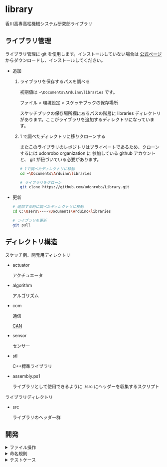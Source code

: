 # library

香川高専高松機械システム研究部ライブラリ

## ライブラリ管理

ライブラリ管理に git を使用します。インストールしていない場合は [公式ページ](https://git-scm.com/download/win) からダウンロードし、インストールしてください。

-   追加

    1. ライブラリを保存するパスを調べる

        初期値は `~\Documents\Arduino\libraries` です。

        ファイル > 環境設定 > スケッチブックの保存場所

        スケッチブックの保存場所欄にあるパスの階層に libraries ディレクトリがあります。ここがライブラリを追加するディレクトリになっています。

    2. 1 で調べたディレクトリに移りクローンする

        またこのライブラリのレポジトリはプライベートであるため、クローンするには udonrobo organization に 参加している github アカウントと、 git が紐づいている必要があります。

        ```sh
        # 1で調べたディレクトリに移動
        cd ~\Documents\Arduino\libraries

        # ライブラリをクローン
        git clone https://github.com/udonrobo/Library.git
        ```

-   更新

    ```sh
    # 追加する時に調べたディレクトリに移動
    cd C:\Users\----\Documents\Arduino\libraries

    # ライブラリを更新
    git pull
    ```

## ディレクトリ構造

スケッチ例、開発用ディレクトリ

-   actuator

    アクチュエータ

-   algorithm

    アルゴリズム

-   com

    通信

    [CAN](./com/can/README.md)

    <!-- [I2C](./com/i2c/README.md) -->

    <!-- [SPI](./com/spi/README.md) どなたか作ってぇぇぇぇぇ -->

-   sensor

    センサー

-   stl

    C++標準ライブラリ

-   assembly.ps1

    ライブラリとして使用できるように ./src にヘッダーを収集するスクリプト

ライブラリディレクトリ

-   src

    ライブラリのヘッダー群

## 開発

<details>
<summary>ファイル操作</summary>

1. 開発用ディレクトリでヘッダーファイル等を作成、または編集

2. 新規追加時の場合、`assembly.ps1` 内 `sources` 配列に開発したファイルのパスを追加

    `Library\hoge\hogehoge.hpp` ファイルを収集対象に追加する場合、`"${selfpath}\hoge\hogehoge.hpp"` の様にパスを指定し、配列に追加します。

    `selfpath` には `assembly.ps1` の親ディレクトリのパスが代入されています。

3. assembly.ps1 を powershell で実行

    src ディレクトリに開発したファイルがコピーされます

    ```sh
    cd ---\Library
    .\assembly.ps1
    ```

</details>

<details>
<summary>命名規則</summary>

-   禁止事項

    -   アンダースコアから始まる識別子名は禁止

        言語規格や処理系で使うために予約されている可能性があるため。また将来的に予約語になる可能性があるため。

-   ファイル名

    アッパーキャメルケース

    拡張子主に `.ino`, `.hpp`, `.cpp`

    `SampleClass.hpp`

-   変数

    ローワーキャメルケース

    ```cpp
    int i = 0;
    auto timeMs = millis();
    ```

-   定数

    -   define マクロ

        コンスタントケース

        名前衝突を防ぐためなるべく長く、なるべく undef する。

        ```cpp
        #define SERIAL_DATA_LENGTH (128)
        ```

    -   const 定数

        ローワーキャメルケース

        ```cpp
        const int id = GetID();
        const size_t dataLength = reader.length();
        ```

    -   constexpr 定数

        アッパーキャメルケース or コンスタントケース

        ```cpp
        constexpr int Size = 256;
        constexpr int DataSize = 1024;
        constexpr uint8_t LED_PIN = 13;
        ```

-   関数名

    -   グローバル関数

        アッパーキャメルケース

        なるべく動詞

        ```cpp
        void Init() {}
        uint8_t GetSerialData() {}
        ```

    -   メンバ関数名

        ローワーキャメルケース

        なるべく動詞(size, length 等はよく使われるのでﾖｼｯ)

        ```cpp
        void begin();
        double getData();
        ```

    -   関数クロージャー

        ローワーキャメルケース

        なるべく短く

        ```cpp
        const auto f = []() {};
        const auto read = []() {};
        ```

-   クラス、構造体名

    アッパーキャメルケース or スネークケース(テンプレートメタプログラミング用)

    名詞

    ```cpp
    class SerialWriter {};
    class PIDController {};  // PIDのような単語は頭文字をとった略語であるため、Pid のようにしない

    template<typename T, typename U>
    struct is_same {};
    ```

-   template パラメーター

    アッパーキャメルケース

    なるべく短く

    ```cpp
    template<class Ty>
    template<size_t Size>
    ```

-   特殊ケース

    C++ STL や Boost 等にあるクラス、関数名を模倣する場合、それぞれのライブラリの命名規則に従う。

</details>

<details>
<summary>テストケース</summary>

-   リンクエラー

    リンクエラーはきもいです(唐突)複数の .cpp ファイルから include した際にリンクエラーにならないようにしてください。主にヘッダーファイルに関数や変数の実体がある場合にリンクエラーになります。一つの .cpp ファイルから include する際はエラーにならないので注意が必要です。`#pragma once` は多重インクルードは防ぐことができますが、リンクエラーは防ぐことができません。

    -   エラー文

        ```
        gcc: multiple definition of `識別名名` 😭
        msvc: LNK2005 "public: void __cdecl Hoge::f(void)" (?f@Hoge@@QEAAXXZ) は既に erro.obj で定義されています。🤪🤪🤪
        ```

    -   変数

        ```cpp
        // エラー(変数実体がヘッダーに記述されているため)
        int value;
        ```

    -   関数

        ```cpp
        void f() {}  // NG
        inline void f() {} // OK
        ```

    -   クラス

        ```cpp
        class Hoge {
            static int value;
            void f();
        };
        int Hoge::value;         // NG
        void Hoge::f() {};       // NG
        inline void Hoge::f() {} // OK

        template<class T>
        class Hoge {
            static int value;
        };
        template<class T> Hoge<T>::value; // OK
        ```

-   メモリリーク

</details>
